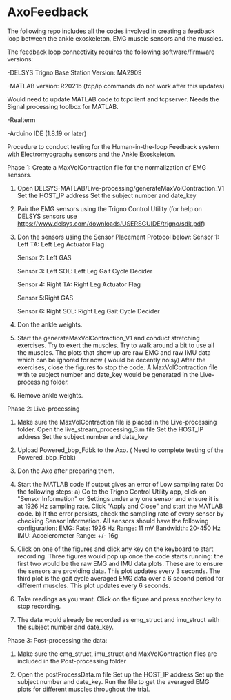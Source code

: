 # AxoFeedback
The following repo includes all the codes involved in creating a feedback loop between the ankle exoskeleton, EMG muscle sensors and the muscles.

The feedback loop connectivity requires the following software/firmware versions:

-DELSYS Trigno Base Station Version: MA2909

-MATLAB version: R2021b (tcp/ip commands do not work after this updates)

   Would need to update MATLAB code to tcpclient and tcpserver.
   Needs the Signal processing toolbox for MATLAB.
    
-Realterm

-Arduino IDE (1.8.19 or later)

Procedure to conduct testing for the Human-in-the-loop Feedback system with Electromyography sensors and the Ankle Exoskeleton.

Phase 1: Create a MaxVolContraction file for the normalization of EMG sensors.
 1) Open DELSYS-MATLAB/Live-processing/generateMaxVolContraction_V1
      Set the HOST_IP address
      Set the subject number and date_key
 
 2) Pair the EMG sensors using the Trigno Control Utility
      (for help on DELSYS sensors use https://www.delsys.com/downloads/USERSGUIDE/trigno/sdk.pdf) 
 
 3) Don the sensors using the Sensor Placement Protocol below:
      Sensor 1: Left TA: Left Leg Actuator Flag
      
      Sensor 2: Left GAS
      
      Sensor 3: Left SOL: Left Leg Gait Cycle Decider
      
      Sensor 4: Right TA: Right Leg Actuator Flag
      
      Sensor 5:Right GAS
      
      Sensor 6: Right SOL: Right Leg Gait Cycle Decider

4) Don the ankle weights.

5) Start the generateMaxVolContraction_V1 and conduct stretching exercises.
   Try to exert the muscles. Try to walk around a bit to use all the muscles.
   The plots that show up are raw EMG and raw IMU data which can be ignored for now ( would be decently noisy)
   After the exercises, close the figures to stop the code.
   A MaxVolContraction file with te subject number and date_key would be generated in the Live-processing folder.

6) Remove ankle weights.
   
Phase 2: Live-processing
1) Make sure the MaxVolContraction file is placed in the Live-processing folder. Open the live_stream_processing_3.m file
   Set the HOST_IP address
   Set the subject number and date_key
   
2) Upload Powered_bbp_Fdbk to the Axo. ( Need to complete testing of the Powered_bbp_Fdbk)

3) Don the Axo after preparing them.

4) Start the MATLAB code
   If output gives an error of Low sampling rate: Do the following steps:
   a) Go to the Trigno Control Utility app, click on "Sensor Information" or Settings under any one sensor and ensure it is       at 1926 Hz sampling rate. Click "Apply and Close" and start the MATLAB code.
   b) If the error persists, check the sampling rate of every sensor by checking Sensor Information.
      All sensors should have the following configuration:
      EMG:
         Rate: 1926 Hz
         Range: 11 mV
         Bandwidth: 20-450 Hz
      IMU:
         Accelerometer Range: +/- 16g

5) Click on one of the figures and click any key on the keyboard to start recording.
   Three figures would pop up once the code starts running:
   the first two would be the raw EMG and IMU data plots. These are to ensure the sensors are providing data. This plot        updates every 3 seconds.
   The third plot is the gait cycle averaged EMG data over a 6 second period for different muscles. This plot updates every    6 seconds.
   
6) Take readings as you want. Click on the figure and press another key to stop recording.

7) The data would already be recorded as emg_struct and imu_struct with the subject number and date_key.

Phase 3: Post-processing the data:
1) Make sure the emg_struct, imu_struct and MaxVolContraction files are included in the Post-processing folder

2) Open the postProcessData.m file
   Set up the HOST_IP address
   Set up the subject number and date_key.
   Run the file to get the averaged EMG plots for different muscles throughout the trial.
         
      
      
   
   
